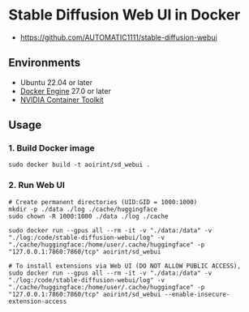 # Stable Diffusion Web UI in Docker

- <https://github.com/AUTOMATIC1111/stable-diffusion-webui>

## Environments

- Ubuntu 22.04 or later
- [Docker Engine](https://docs.docker.com/engine/install/ubuntu/) 27.0 or later
- [NVIDIA Container Toolkit](https://docs.nvidia.com/datacenter/cloud-native/container-toolkit/install-guide.html)

## Usage
### 1. Build Docker image

```shell
sudo docker build -t aoirint/sd_webui .
```

### 2. Run Web UI

```shell
# Create permanent directories (UID:GID = 1000:1000)
mkdir -p ./data ./log ./cache/huggingface
sudo chown -R 1000:1000 ./data ./log ./cache

sudo docker run --gpus all --rm -it -v "./data:/data" -v "./log:/code/stable-diffusion-webui/log" -v "./cache/huggingface:/home/user/.cache/huggingface" -p "127.0.0.1:7860:7860/tcp" aoirint/sd_webui

# To install extensions via Web UI (DO NOT ALLOW PUBLIC ACCESS),
sudo docker run --gpus all --rm -it -v "./data:/data" -v "./log:/code/stable-diffusion-webui/log" -v "./cache/huggingface:/home/user/.cache/huggingface" -p "127.0.0.1:7860:7860/tcp" aoirint/sd_webui --enable-insecure-extension-access
```
